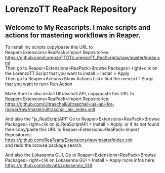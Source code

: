 # LorenzoTT ReaPack Repository

## Welcome to My Reascripts. I make scripts and actions for mastering workflows in Reaper. 


To install my scripts copy/paste this URL to Reaper>Extensions>ReaPack>Import Repositories:  
https://github.com/LorenzoTTGT/LorenzoTT_ReaScripts/raw/master/index.xml<br/>
Then go to Reaper>Extensions>ReaPack>Browse Packages> right+clik on the LorenzoTT Script that you want to install > Install > Apply  
Then go tà Reaper>Actions>Show Actions List> find the orenzoTT Script that you want to run> Run Action

Make Sure to also install Ultraschall API, 
copy/paste this URL to Reaper>Extensions>ReaPack>Import Repositories:<br/>
https://github.com/Ultraschall/ultraschall-lua-api-for-reaper/raw/master/ultraschall_api_index.xml<br/>

And also the "js_ReaScriptAPI" 
Go to Reaper>Extensions>ReaPack>Browse Packages> right+clik on js_ReaScriptAPI > Install > Apply. 
or if its not found then copy/paste this URL to Reaper>Extensions>ReaPack>Import Repositories:<br/>
https://github.com/ReaTeam/Extensions/raw/master/index.xml<br/>
and redo the browse package search.

And also the Lokasenna GUI,
Go to Reaper>Extensions>ReaPack>Browse Packages> right+clik on Lokasenna GUI > Install > Apply
more infos here:<br/> https://github.com/jalovatt/Lokasenna_GUI<br/>
